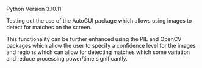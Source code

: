 Python Version 3.10.11

Testing out the use of the AutoGUI package which allows using images to detect for matches on the screen. 

This functionality can be further enhanced using the PIL and OpenCV packages which allow the user to specify a confidence level for the images and regions which can allow for detecting matches which some variation and reduce processing power/time significantly.
